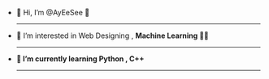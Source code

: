 - 👋 Hi, I’m @AyEeSee 👋 <hr>
- 👀 I’m interested in Web Designing , <strong> Machine Learning 👨‍💻 <hr>
- 🌱 I’m currently learning Python , C++ <hr>

<!---
AyEeSee/AyEeSee is a ✨ special ✨ repository because its `README.md` (this file) appears on your GitHub profile.
You can click the Preview link to take a look at your changes.
--->
